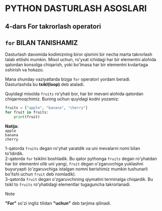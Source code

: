 # PYTHON DASTURLASH ASOSLARI

## 4-dars For takrorlash operatori

## `for` BILAN TANISHAMIZ

Dasturlash davomida kodimizning biror qismini bir necha marta takrorlash talab etilishi mumkin. Misol uchun, ro'yxat ichidagi har bir elementni alohida qatordan konsolga chiqarish, yoki bo'lmasa har bir elementni kvdartaga oshirish va hokazo. 

Mana shunday vaziyatlarda bizga `for` operatori yordam beradi. Dasturlashda bu **tsikl(loop)** deb ataladi. 

Quyidagi misolda `fruits` ro'yhati bor, har bir mevani alohida qatordan chiqarmoqchimiz. Buning uchun quyidagi kodni yozamiz:

```python
fruits = ["apple", "banana", "cherry"]
for fruit in fruits:
    print(fruit)
```
**Natija:** <br>
`apple` <br>
`banana` <br>
`cherry` <br>

1-qatorda `fruits` degan ro'yhat yaratdik va uni mevalarni nomi bilan to'ldirdik. <br>
2-qatorda `for` tsiklini boshladik. Bu qator pythonga `fruits` degan ro'yhatdan har bir elementni olib uni yangi, `fruit` degan o'zgaruvchiga yuklashni buyuryapti (o'zgaruvchiga istalgan nomni berishimiz mumkin tushunarli bo'lishi uchun `fruit` deb nomladik). <br>
3-qatorda `fruit` degan o'zgaruvchining qiymatini terminalga chiqardik. Bu tsikl to `fruits` ro'yhatidagi elementlar tugaguncha takrorlanadi.

> [!NOTE]
> **"For"** so'zi ingliz tilidan **"uchun"** deb tarjima qilinadi.

